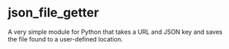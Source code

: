 # json_file_getter
A very simple module for Python that takes a URL and JSON key and saves the file found to a user-defined location.
